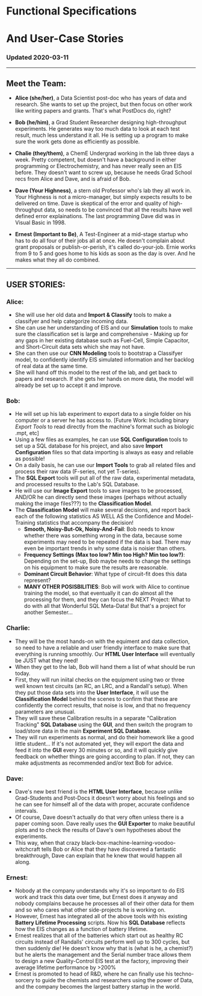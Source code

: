 # Functional Specifications
# And User-Case Stories
### __Updated 2020-03-11__
--------------------------------------------------------

## Meet the Team:
* __Alice (she/her)__, a Data Scientist post-doc who has years of data and research. She wants to set up the project, but then focus on other work like writing papers and grants. That's what PostDocs do, right?

* __Bob (he/him)__, a Grad Student Researcher designing high-throughput experiments. He generates way too much data to look at each test result, much less understand it all. He is setting up a program to make sure the work gets done as efficiently as possible. 

* __Chalie (they/them)__, a ChemE Undergrad working in the lab three days a week. Pretty competent, but doesn't have a background in either programming or Electrochemistry, and has never really seen an EIS before. They doesn't want to screw up, because he needs Grad School recs from Alice and Dave, and is afraid of Bob.

* __Dave (Your Highness)__, a stern old Professor who's lab they all work in. Your Highness is not a micro-manager, but simply expects results to be delivered on time. Dave is skeptical of the error and quality of high-throughput data, so needs to be convinced that all the results have well defined error explainations. The last programming Dave did was in Visual Basic in 1998.

* __Ernest (Important to Be)__, A Test-Engineer at a mid-stage startup who has to do all four of their jobs all at once. He doesn't complain about grant proposals or publish-or-perish, it's called do-your-job. Ernie works from 9 to 5 and goes home to his kids as soon as the day is over. And he makes what they all do combined. 

---------------------------------------------------------

## USER STORIES:

### Alice:
 * She will use her old data and __Import & Classify__ tools to make a classifyer and help categorize incoming data.
 * She can use her understanding of EIS and our __Simulation__ tools to make sure the classification set is large and comprehensive - Making up for any gaps in her existing database such as Fuel-Cell, Simple Capacitor, and Short-Circuit data sets which she may not have.
 * She can then use our __CNN Modeling__ tools to bootstrap a Classifyer model, to confidently identify EIS simulated information and her backlog of real data at the same time.
 * She will hand off this model to the rest of the lab, and get back to papers and research. If she gets her hands on more data, the model will already be set up to accept it and improve.

### Bob: 
 * He will set up his lab experiment to export data to a single folder on his computer or a server he has access to. [Future Work: Including binary _Export Tools_ to read directly from the machine's format such as biologic .mpt, etc]
 * Using a few files as examples, he can use __SQL Configuration__ tools to set up a SQL database for his project, and also save __Import Configuration__ files so that data importing is always as easy and reliable as possible!
 * On a daily basis, he can use our __Import Tools__ to grab all related files and process their raw data (F-series, not yet T-series).
 * The __SQL Export__ tools will put all of the raw data, experimental metadata, and processed results to the Lab's SQL Database. 
 * He will use our __Image Export__ tools to save images to be processed, AND/OR he can directly send these images (perhaps without actually making the image files???) to the __Classification Model__.
 * The __Classification Model__ will make several decisions, and report back each of the following statistics AS WELL AS the Confidence and Model-Training statistics that accompany the decision!
	* __Smooth, Noisy-But-Ok, Noisy-And-Fail__: Bob needs to know whether there was something wrong in the data, because some experiments may need to be repeated if the data is bad. There may even be important trends in why some data is noisier than others.
	* __Frequency Settings (Max too low? Min too High? Min too low?)__: Depending on the set-up, Bob maybe needs to change the settings on his equipment to make sure the results are reasonable. 
	* __Dominant Circuit Behavior__: What type of circuit-fit does this data represent? 
	* __MANY OTHER POSISBILITIES__: Bob will work with Alice to continue training the model, so that eventually it can do almost all the processing for them, and they can focus the NEXT Project: What to do with all that Wonderful SQL Meta-Data! But that's a project for another Semester...

### Charlie: 
 * They will be the most hands-on with the equiment and data collection, so need to have a reliable and user friendly interface to make sure that everything is running smoothly. Our __HTML User Interface__ will eventually be JUST what they need!
 * When they get to the lab, Bob will hand them a list of what should be run today. 
 * First, they will run iniital checks on the equipment using two or three well known test circuits (an RC, an LRC, and a Randall's setup). When they put those data sets into the __User Interface__, it will use the __Classification Model__ behind the scenes to confirm that these are confidently the correct results, that noise is low, and that no frequency parameters are unusual. 
 * They will save these Calibration results in a separate "Calibration Tracking" __SQL Database__ using the __GUI__, and then switch the program to load/store data in the main __Experiment SQL Database__. 
 * They will run experiments as normal, and do their homework like a good little student... If it's not automated yet, they will export the data and feed it into the __GUI__ every 30 minutes or so, and it will quickly give feedback on whether things are going according to plan. If not, they can make adjustments as recommended and/or text Bob for advice. 

### Dave: 
 * Dave's new best friend is the __HTML User Interface__, because unlike Grad-Students and Post-Docs it doesn't worry about his feelings and so he can see for himself all of the data with proper, accurate confidence intervals. 
 * Of course, Dave doesn't actually do that very often unless there is a paper coming soon. Dave really uses the __GUI Exporter__ to make beautiful plots and to check the results of Dave's own hypotheses about the experiments. 
 * This way, when that crazy black-box-machine-learning-voodoo-witchcraft tells Bob or Alice that they have discovered a fantastic breakthrough, Dave can explain that he knew that would happen all along.

### Ernest: 
 * Nobody at the company understands why it's so important to do EIS work and track this data over time, but Ernest does it anyway and nobody complains because he processes all of their other data for them and so who cares what other side-projects he is working on.
 * However, Ernest has integrated all of the above tools with his existing __Battery Lifetime Processing__ scripts. Now his __SQL Database__ reflects how the EIS changes as a function of battery lifetime. 
 * Ernest realizes that all of the batteries which start out as healthy RC circuits instead of Randalls' circuits perform well up to 300 cycles, but then suddenly die! He doesn't know why that is (what is he, a chemist?) but he alerts the management and the Serial number trace allows them to design a new Quality-Control EIS test at the factory, improving their average lifetime performance by >200%
 * Ernest is promoted to head of R&D, where he can finally use his techno-sorcery to guide the chemists and researchers using the power of Data, and the company becomes the largest battery startup in the world. 
